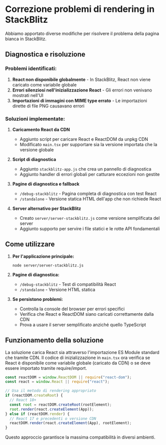 # Correzione problemi di rendering in StackBlitz

Abbiamo apportato diverse modifiche per risolvere il problema della pagina bianca in StackBlitz.

## Diagnostica e risoluzione

### Problemi identificati:
1. **React non disponibile globalmente** - In StackBlitz, React non viene caricato come variabile globale
2. **Errori silenziosi nell'inizializzazione React** - Gli errori non venivano mostrati nell'UI
3. **Importazioni di immagini con MIME type errato** - Le importazioni dirette di file PNG causavano errori

### Soluzioni implementate:

1. **Caricamento React da CDN**
   - Aggiunto script per caricare React e ReactDOM da unpkg CDN
   - Modificato `main.tsx` per supportare sia la versione importata che la versione globale

2. **Script di diagnostica**
   - Aggiunto `stackblitz-app.js` che crea un pannello di diagnostica
   - Aggiunto handler di errori globali per catturare eccezioni non gestite

3. **Pagine di diagnostica e fallback**
   - `/debug-stackblitz` - Pagina completa di diagnostica con test React
   - `/standalone` - Versione statica HTML dell'app che non richiede React

4. **Server alternativo per StackBlitz**
   - Creato `server/server-stackblitz.js` come versione semplificata del server
   - Aggiunto supporto per servire i file statici e le rotte API fondamentali

## Come utilizzare

1. **Per l'applicazione principale:**
   ```
   node server/server-stackblitz.js
   ```

2. **Pagine di diagnostica:**
   - `/debug-stackblitz` - Test di compatibilità React
   - `/standalone` - Versione HTML statica

3. **Se persistono problemi:**
   - Controlla la console del browser per errori specifici
   - Verifica che React e ReactDOM siano caricati correttamente dalla CDN
   - Prova a usare il server semplificato anziché quello TypeScript

## Funzionamento della soluzione

La soluzione carica React sia attraverso l'importazione ES Module standard che tramite CDN. Il codice di inizializzazione in `main.tsx` ora verifica se React è disponibile come variabile globale (caricato da CDN) o se deve essere importato tramite require/import.

```javascript
const reactDOM = window.ReactDOM || require("react-dom");
const react = window.React || require("react");

// Usa il metodo di rendering appropriato
if (reactDOM.createRoot) {
  // React 18+
  const root = reactDOM.createRoot(rootElement);
  root.render(react.createElement(App));
} else if (reactDOM.render) {
  // React 17 e precedenti o versione CDN
  reactDOM.render(react.createElement(App), rootElement);
}
```

Questo approccio garantisce la massima compatibilità in diversi ambienti.